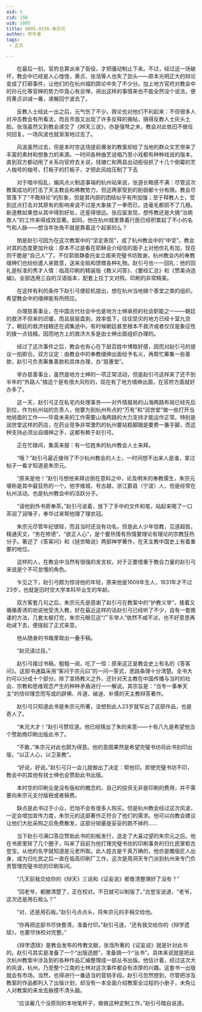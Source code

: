 ```yaml
---
aid: 5
zid: 156
uid: 1005
title: 0005.0156-朱宗元
author: 吹牛者
tags: 
 - 正文

---
```




　　在最后一刻，官府总算派来了衙役，才把骚动制止下来。不过，经过这一场破坏，教会中已经是人心惶惶，黄贞、张湉等人也失了劲头——原本光明正大的辩论变成了打砸事件，让他们的在杭州城的舆论中失了不少分。加上地方官府对教会中的孙元化等官绅的势力毕竟心有忌惮，闹出这样的事情来也不能全然没个说法，便将黄贞训诫一番，递解回宁波去了。

　　反教人士经此一出之后，元气伤了不少。舆论也对他们不利起来：不但很多人对冲击教会有所看法，而且市面又出现了许多反释的揭帖，搞得反教人士灰头土脸。张湉虽然又到教会递交了《辨天三说》，亦是强弩之末，教会对此依旧不做任何回复。一场风波也就渐渐地过去了。

　　风波虽然过去，但是本时空这场提前爆发的教案却给了当地的群众文艺带来了丰富的素材和想象力的来源。一时间各种曲艺说唱乃至小戏都有种种戏说的版本，直到双方都动用了关系向官府去关说，钱塘仁和两县出动衙役抓了十几个倒霉的艺人枷号的枷号，打板子的打板子，才把此风给压制了下去

　　对于暗中捣乱，煽风点火制造事端的杭州站来说，张道长略感不满：尽管这次教案成功的打击了天主教会和佛教势力，但这两家受到的削弱都十分有限。教会尽管落下了“不敢辩论”的形象，但是其内部的团结似乎有所加强；至于释教人士，受到这点打击对其原有的影响来说不过是大象挨了一拳而已，连毫毛都损不了几根。新道教如果想从其中得到好处，还差得很远。张应宸发现，想传教还是大搞“治病救人”的工作来得成效显著。起码，他在杭州城里靠着行医已经积累起了不小的名气和人脉——想当年张角不就是靠着这个起家的么？

　　倒是赵引弓因为在这次教案中的“坚定表现”，成了杭州教会中的“中坚”。教会对其的态度更加升级：原本不过是看在耶稣会介绍信的面子上对他优礼有加，现在则干脆是“自己人”了。不仅郭居静委托金立阁来完璧书坊致谢，杭州教会内的奉教缙绅们也纷纷遣人来致意，送来全贴和馈赠各种礼物。赵引弓也一一回礼：他的回礼是标准的秀才人情：临高印刷的精装版《教义问答》、《要经汇总》和《赞美诗选编》。全部选用三自的汉语版本，配套上拉丁文对照。印刷的非常精美。

　　在这样有利的条件下赵引弓便趁机提出，想在杭州当地搞个善堂之类的组织。希望教会中的缙绅能有所照应。

　　办理慈善事业，在中国古代社会中也是地方士绅承担的社会职能之一——朝廷的救济不但来的迟缓，而且层层盘剥，效率低下，往往受灾的地方已经十室九空了，朝廷的救济钱粮还在调集途中。有时候朝廷甚至根本不救济或者仅仅是象征性的拨一点钱粮。因而地方上的救济大多是由士绅出面组织办理的。

　　经过了这次事件之后，教会也有心在下层百姓中博取好感，因而对赵引弓的提议一拍即合。双方议定：由教会中的奉教缙绅出面给予名义，再帮忙筹集一些善款，赵引弓负责筹集善款和具体办理，办“慈惠堂”。

　　举办慈善事业，虽然是地方士绅的一项正常活动，但是赵引弓这样来了还不到半年的“外路人”搞这个是有很大风险的，现在有了地方缙绅出面，在官府方面就好办多了。

　　这一天，赵引弓正在私宅内处理事务——对外情报局的山海两路布局已经先后到位，作为杭州站的负责人，他要为到杭州布点的“万有”和“润世堂”做一些打开当地局面的工作——毕竟未来的工作需要山海两路的大力支持才能运作正常。特别是润世堂这样的药店，在药业竞争非常激烈的杭州要站稳脚跟是要费一番手脚，而这种支持必须出自缙绅之手，这都有赖于赵引弓。

　　正在忙碌间，集英来报：有一位姓朱的杭州教会人士来拜。

　　“哦？”赵引弓最近接待了不少杭州教会的人士，一时间想不出来人是谁，拿过帖子一看才知道是朱宗元。

　　“原来是他！”赵引弓想他来拜访倒在意料之中，论及明末的奉教儒生，朱宗元堪称是其中最狂热的一个。他字维城，号古越，浙江鄞县（宁波）人，但是经常在杭州活动。也是杭州教会中的活跃分子。

　　“请他到外书房奉茶。”赵引弓说着，放下了手中的文件和笔，站起来喝了一口茶润了润嗓子，奉华过来帮他理了理衣冠。

　　朱宗元尽管年纪很轻，而且当时还没有功名，但是此人少年信教，见道超拔，精通天文，“务在修德”，“欲正人心”，是个要热情有热情要理论有理论的宗教狂热分子。著述了《答客问》和《拯世略说》两部神学著作，在天主教中国史上有着重要的地位。

　　这样的人，在教会中当然有很强的发言权，对于正要借重于教会力量的赵引弓来说是个不可怠慢的角色。

　　乍见之下，赵引弓颇为惊讶他的年轻，原来他是1609年生人，1631年才不过23岁，也就是旧时空大学本科毕业生的年龄。

　　双方客套几句之后，朱宗元先是感谢了赵引弓在教案中的“护教义举”，接着又循循善诱的劝说他受洗入教，好在最近这样的话赵引弓已经听了不少，自有一套推诿的方法，几套太极打完，朱宗元眼见这“广东举人”依然不咸不淡，也不好意思再劝诫下去，便提起了正式来意。

　　他从随身的书箱里取出一叠手稿。

　　“赵兄请过目。”

　　赵引弓接过书稿，粗粗一阅，吃了一惊：原来这正是教会史上有名的《答客问》。这部书通篇采用“客问于宗元曰”的一问一答式，思路条理十分清楚。全书大约可以分成十个部分。除了宣扬教义之外，还针对天主教在中国传播与当时的社会、宗教和思维观念产生的种种矛盾进行一一解说。其宗旨是：“当专一事奉天主”的信仰理念而写成的辟佛、斥道、破迷、补儒的天主教辩答著作。

　　赵引弓只知道此书是朱宗元所著，没想到此人23岁就写出了这部作品，也是奇人了。

　　“朱兄大才！”赵引弓赞叹道。他已经猜出了朱的来意——十有八九是希望他当个赞助商印刷出版此书了。

　　“不敢，”朱宗元对此也颇为得意。他的意图果然是希望完璧书坊将此书刻印出版，“以正人心，以卫圣教”。

　　“好说，好说。”赵引弓只一会儿就做出了决定：帮他印。即使完璧书坊不印，教会中的其他有钱士绅也会赞助此书出版。

　　本时空的印刷业是没有版权的概念的，自己的投资无非是印刷的费用，并不需要向朱宗元支付版税或者稿费。

　　缺点是此书过于小众，恐怕不会有很多人购买。但是杭州教会经过这次风波，一定会增加宣传力度，朱宗元的这部著作正符合了他们的需求。他可以向教会建议让他们大批采购之后免费散发，这部分销量是妥妥的跑不掉的……

　　当下赵引弓满口答应赞助此书的刻板发行，送走了大喜过望的朱宗元之后。他在书房里转了几个圈子，叫来了目前为他打理完璧书坊的印刷事务的归化民掌柜古登宝。从他的名字就知道是元老所取。此人姓古是千真万确的，他亦是雕版匠人出身，成为归化民之后一直在临高印刷厂工作，这次是周洞天专门派到杭州来专门负责管理完璧书坊的印刷车间。

　　“几天前我交给你的《辩天》三说和《证妄说》都誊清整理好了没有？”

　　“回老爷，都滕清楚了，正在校对。不日就可以制版了。”古登宝说道，“老爷，这次还是用石板么？”

　　“对，还是用石板。”赵引弓点点头，将朱宗元的手稿交给他。

　　“你再把这部书尽快誊清，准备付印。”赵引弓道，“还有我交给你的《辩学遗牍》，也要尽快校对完整。”

　　《辩学遗牍》是教会发布的传教文献，张湉所著的《证妄说》就是针对此书的。赵引弓其实是准备了一个“出版选题”，准备搞一个“丛书”。具体来说就是把此次杭州教案中涉及到的各种作品汇编整理成一部丛书出版。他估计着，经过这次大的风波，杭州，乃至整个江南的士林对这次事件都会有浓厚的兴趣。这套书一出版就会有市场。当然，也得进行一番适当的营销手段。赵引弓忽然想到，尽管把涉及教案的作品都列入了出版计划，却没有一本全面介绍教案全过程的小册子，未免让人对教案的来龙去脉摸不清头脑。

　　“应该雇几个没原则的本地笔杆子，做做这种定制工作。”赵引弓暗自说道。


